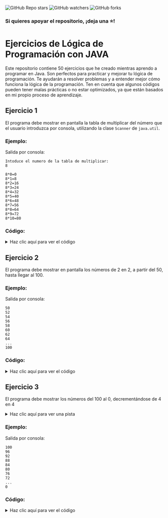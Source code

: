 ![GitHub Repo stars](https://img.shields.io/github/stars/felixmk0/Logica-de-Programacion-JAVA)
![GitHub watchers](https://img.shields.io/github/watchers/felixmk0/Logica-de-Programacion-JAVA)
![GitHub forks](https://img.shields.io/github/forks/felixmk0/Logica-de-Programacion-JAVA)
### Si quieres apoyar el repositorio, ¡deja una ⭐!

# Ejercicios de Lógica de Programación con JAVA

Este repositorio contiene 50 ejercicios que he creado mientras aprendo a programar en Java. Son perfectos para practicar y mejorar tu lógica de programación. Te ayudarán a resolver problemas y a entender mejor cómo funciona la lógica de la programación.
Ten en cuenta que algunos códigos pueden tener malas prácticas o no estar optimizados, ya que están basados en mi propio proceso de aprendizaje. 


## Ejercicio 1
El programa debe mostrar en pantalla la tabla de multiplicar del número que el usuario introduzca por consola, utilizando la clase ```Scanner``` de ```java.util```.

### Ejemplo:
Salida por consola:
```
Intoduce el numero de la tabla de multiplicar:
8

8*0=0
8*1=8
8*2=16
8*3=24
8*4=32
8*5=40
8*6=48
8*7=56
8*8=64
8*9=72
8*10=80
```

### Código:

<details>
  <summary>Haz clic aquí para ver el código</summary>

```java
import java.util.Scanner;

public class Exercise1 {
    public static void main(String[] args) {
        Scanner scanner = new Scanner(System.in);
        System.out.println("Intoduce el numero de la tabla de multiplicar:");
        int numTabla = scanner.nextInt();
        if (numTabla <= 0) {
            System.out.println("ERROR: Debes introducir un numero mayor que 0!!");
            return;
        }

        for (int i = numTabla; i == numTabla; i++) {
            for (int j = 0; j <= 10; j++) {
                System.out.println(i + "*" + j + "=" + i * j);
            }
        }
    }
}
```
</details>

## Ejercicio 2
El programa debe mostrar en pantalla los números de 2 en 2, a partir del 50, hasta llegar al 100.

### Ejemplo:
Salida por consola:
```
50
52
54
56
58
60
62
64
...
100
```

### Código:

<details>
  <summary>Haz clic aquí para ver el código</summary>

```java
public class Exercise2 {
    public static void main(String[] args) {
        for (int i = 50; i <= 100 ; i +=2) {
            System.out.println(i);
        }
    }
}
```
</details>

## Ejercicio 3
El programa debe mostrar los números del 100 al 0, decrementándose de 4 en 4
<details>
  <summary>Haz clic aquí para ver una pista</summary>
  
  ```
  Se puede conseguir fácilmente con un bucle "for" inverso.
  ```
</details>


### Ejemplo:
Salida por consola:
```
100
96
92
88
84
80
76
72
...
0
```

### Código:

<details>
  <summary>Haz clic aquí para ver el código</summary>

```java
public class Exercise3 {
    public static void main(String[] args) {
        for (int i = 100; i >= 0; i -= 4) {
            System.out.println(i);
        }
    }
}
```
</details>

